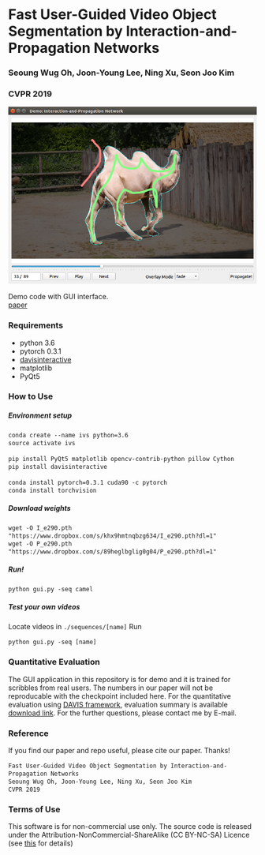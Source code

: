# Fast User-Guided Video Object Segmentation by Interaction-and-Propagation Networks
### Seoung Wug Oh, Joon-Young Lee, Ning Xu, Seon Joo Kim
### CVPR 2019

![screenshot](./screenshot.png)

Demo code with GUI interface.  
[paper](https://arxiv.org/abs/1904.09791)


### Requirements
- python 3.6
- pytorch 0.3.1
- [davisinteractive](https://github.com/albertomontesg/davis-interactive)
- matplotlib
- PyQt5

### How to Use
##### Environment setup
```
conda create --name ivs python=3.6
source activate ivs

pip install PyQt5 matplotlib opencv-contrib-python pillow Cython
pip install davisinteractive

conda install pytorch=0.3.1 cuda90 -c pytorch
conda install torchvision
```

##### Download weights
```
wget -O I_e290.pth "https://www.dropbox.com/s/khx9hmtnqbzg634/I_e290.pth?dl=1"
wget -O P_e290.pth "https://www.dropbox.com/s/89heglbglig0g04/P_e290.pth?dl=1"
```

##### Run!
``` 
python gui.py -seq camel 
```

##### Test your own videos
Locate videos in ```./sequences/[name]```
Run 
``` 
python gui.py -seq [name]
```



### Quantitative Evaluation
The GUI application in this repository is for demo and it is trained for scribbles from real users.
The numbers in our paper will not be reproducable with the checkpoint included here.
For the quantitative evaluation using [DAVIS framework](https://interactive.davischallenge.org/), evaluation summary is available [download link](https://www.dropbox.com/s/xx9eodst64xesr7/MRIP_v1414_ft1_e70_val.json?dl=1).
For the further questions, please contact me by E-mail.



### Reference 
If you find our paper and repo useful, please cite our paper. Thanks!
``` 
Fast User-Guided Video Object Segmentation by Interaction-and-Propagation Networks
Seoung Wug Oh, Joon-Young Lee, Ning Xu, Seon Joo Kim
CVPR 2019
```

### Terms of Use
This software is for non-commercial use only.
The source code is released under the Attribution-NonCommercial-ShareAlike (CC BY-NC-SA) Licence
(see [this](https://creativecommons.org/licenses/by-nc-sa/4.0/legalcode) for details)
